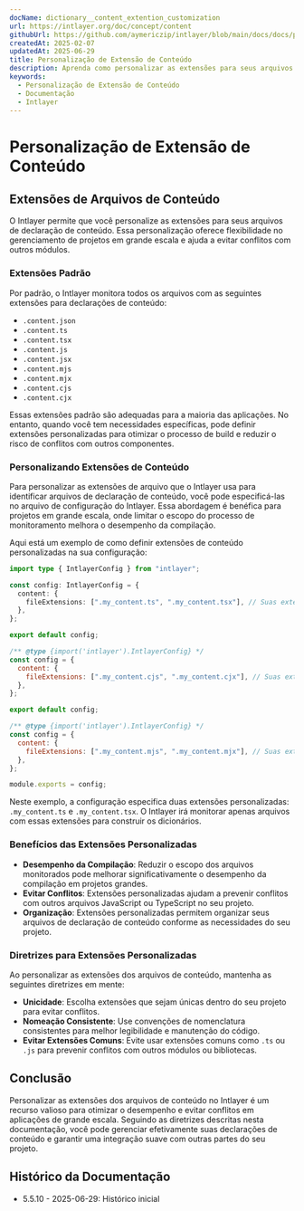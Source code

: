 ```yaml
---
docName: dictionary__content_extention_customization
url: https://intlayer.org/doc/concept/content
githubUrl: https://github.com/aymericzip/intlayer/blob/main/docs/docs/pt/dictionary/content_extention_customization.md
createdAt: 2025-02-07
updatedAt: 2025-06-29
title: Personalização de Extensão de Conteúdo
description: Aprenda como personalizar as extensões para seus arquivos de declaração de conteúdo. Siga esta documentação para implementar condições de forma eficiente em seu projeto.
keywords:
  - Personalização de Extensão de Conteúdo
  - Documentação
  - Intlayer
---
```


# Personalização de Extensão de Conteúdo

## Extensões de Arquivos de Conteúdo

O Intlayer permite que você personalize as extensões para seus arquivos de declaração de conteúdo. Essa personalização oferece flexibilidade no gerenciamento de projetos em grande escala e ajuda a evitar conflitos com outros módulos.

### Extensões Padrão

Por padrão, o Intlayer monitora todos os arquivos com as seguintes extensões para declarações de conteúdo:

- `.content.json`
- `.content.ts`
- `.content.tsx`
- `.content.js`
- `.content.jsx`
- `.content.mjs`
- `.content.mjx`
- `.content.cjs`
- `.content.cjx`

Essas extensões padrão são adequadas para a maioria das aplicações. No entanto, quando você tem necessidades específicas, pode definir extensões personalizadas para otimizar o processo de build e reduzir o risco de conflitos com outros componentes.

### Personalizando Extensões de Conteúdo

Para personalizar as extensões de arquivo que o Intlayer usa para identificar arquivos de declaração de conteúdo, você pode especificá-las no arquivo de configuração do Intlayer. Essa abordagem é benéfica para projetos em grande escala, onde limitar o escopo do processo de monitoramento melhora o desempenho da compilação.

Aqui está um exemplo de como definir extensões de conteúdo personalizadas na sua configuração:

```typescript fileName="intlayer.config.ts" codeFormat="typescript"
import type { IntlayerConfig } from "intlayer";

const config: IntlayerConfig = {
  content: {
    fileExtensions: [".my_content.ts", ".my_content.tsx"], // Suas extensões personalizadas
  },
};

export default config;
```

```javascript fileName="intlayer.config.mjs" codeFormat="esm"
/** @type {import('intlayer').IntlayerConfig} */
const config = {
  content: {
    fileExtensions: [".my_content.cjs", ".my_content.cjx"], // Suas extensões personalizadas
  },
};

export default config;
```

```javascript fileName="intlayer.config.cjs" codeFormat="commonjs"
/** @type {import('intlayer').IntlayerConfig} */
const config = {
  content: {
    fileExtensions: [".my_content.mjs", ".my_content.mjx"], // Suas extensões personalizadas
  },
};

module.exports = config;
```

Neste exemplo, a configuração especifica duas extensões personalizadas: `.my_content.ts` e `.my_content.tsx`. O Intlayer irá monitorar apenas arquivos com essas extensões para construir os dicionários.

### Benefícios das Extensões Personalizadas

- **Desempenho da Compilação**: Reduzir o escopo dos arquivos monitorados pode melhorar significativamente o desempenho da compilação em projetos grandes.
- **Evitar Conflitos**: Extensões personalizadas ajudam a prevenir conflitos com outros arquivos JavaScript ou TypeScript no seu projeto.
- **Organização**: Extensões personalizadas permitem organizar seus arquivos de declaração de conteúdo conforme as necessidades do seu projeto.

### Diretrizes para Extensões Personalizadas

Ao personalizar as extensões dos arquivos de conteúdo, mantenha as seguintes diretrizes em mente:

- **Unicidade**: Escolha extensões que sejam únicas dentro do seu projeto para evitar conflitos.
- **Nomeação Consistente**: Use convenções de nomenclatura consistentes para melhor legibilidade e manutenção do código.
- **Evitar Extensões Comuns**: Evite usar extensões comuns como `.ts` ou `.js` para prevenir conflitos com outros módulos ou bibliotecas.

## Conclusão

Personalizar as extensões dos arquivos de conteúdo no Intlayer é um recurso valioso para otimizar o desempenho e evitar conflitos em aplicações de grande escala. Seguindo as diretrizes descritas nesta documentação, você pode gerenciar efetivamente suas declarações de conteúdo e garantir uma integração suave com outras partes do seu projeto.

## Histórico da Documentação

- 5.5.10 - 2025-06-29: Histórico inicial
